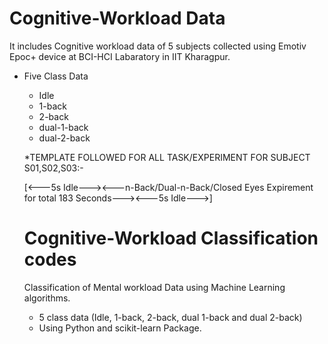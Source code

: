# Cognitive-Workload Data

It includes Cognitive workload data of 5 subjects collected using Emotiv Epoc+ device at BCI-HCI Labaratory in IIT Kharagpur.

- Five Class Data
  - Idle
  - 1-back
  - 2-back
  - dual-1-back
  - dual-2-back
  
  *TEMPLATE FOLLOWED FOR ALL TASK/EXPERIMENT FOR SUBJECT S01,S02,S03:-

	[<---5s Idle---><---n-Back/Dual-n-Back/Closed Eyes Expirement for total 183 Seconds---><---5s Idle--->]
  
  # Cognitive-Workload Classification codes
  
  Classification of Mental workload Data using Machine Learning algorithms.
  
   - 5 class data (Idle, 1-back, 2-back, dual 1-back and dual 2-back)
   - Using Python and scikit-learn Package.

